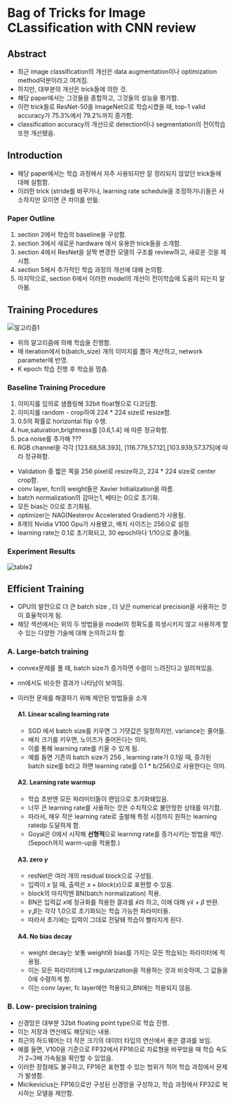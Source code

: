 # Bag of Tricks for Image CLassification with CNN review

## Abstract
- 최근 image classification의 개선은 data augmentation이나 optimization method덕분이라고 여겨짐.
 -  하지만, 대부분의 개선은 trick들에 의한 것.
 -  해당 paper에서는 그것들을 종합하고, 그것들의 성능을 평가함.
 -  이런 trick들로 ResNet-50을 ImageNet으로 학습시켰을 때, top-1 valid accuracy가 75.3%에서 79.2%까지 증가함.
 -  classification accuracy의 개선으로 detection이나 segmentation의 전이학습 또한 개선됐음.

## Introduction
-  해당 paper에서는 학습 과정에서 자주 사용되지만 잘 정리되지 않았던 trick들에 대해 실험함.
-  이러한 trick (stride를 바꾸거나, learning rate schedule을 조정하거나)들은 사소하지만 모이면 큰 차이를 만듦.

### Paper Outline
1.  section 2에서 학습의 baseline을 구성함.
2.  section 3에서 새로운 hardware 에서 유용한 trick들을 소개함.
3.  section 4에서 ResNet을 살짝 변경한 모델의 구조를 review하고, 새로운 것을 제시함.
4.  section 5에서 추가적인 학습 과정의 개선에 대해 논의함.
5.  마지막으로, section 6에서 이러한 model의 개선이 전이학습에 도움이 되는지 알아봄.

## Training Procedures   
![알고리즘1](https://i.ibb.co/GJ2cmCx/algo1.png)
- 위의 알고리즘에 의해 학습을 진행함.
- 매 iteration에서 b(batch_size) 개의 이미지를 뽑아 계산하고, network parameter에 반영.
-  K epoch 학습 진행 후 학습을 멈춤.

### Baseline Training Procedure
1.  이미지를 임의로 샘플링해 32bit float형으로 디코딩함.
2.  이미지를 random - crop하여 224 * 224 size로 resize함.
3.  0.5의 확률로 horizontal flip 수행.
4.  hue,saturation,brightness를 [0.6,1.4] 에 따른 정규화함.
5.  pca noise를 추가해 ???
6.  RGB channel을 각각 [123.68,58.393], [116.779,57.12],[103.939,57.375]에 따라 정규화함.

- Validation 중 짧은 쪽을 256 pixel로 resize하고, 224 * 224 size로 center crop함. 
- conv layer, fcn의 weight들은 Xavier Initialization을 따름. 
-  batch normalization의 감마는1, 베타는 0으로 초기화.
-  모든 bias는 0으로 초기화됨.
-  optimizer는 NAG(Nesterov Accelerated Gradient)가 사용됨. 
-  8개의 Nvidia V100 Gpu가 사용됐고, 배치 사이즈는 256으로 설정
-  learning rate는 0.1로 초기화되고, 30 epoch마다 1/10으로 줄어듦.

### Experiment Results
![table2](https://ifh.cc/g/Fy8gB.png)

## Efficient Training
- GPU의 발전으로 더 큰 batch size ,  더 낮은 numerical precision을 사용하는 것이 효율적이게 됨.
-  해당 섹션에서는 위의 두 방법들을 model의 정확도를 희생시키지 않고 사용하게 할 수 있는 다양한 기술에 대해 논의하고자 함.

###  A. Large-batch training
- convex문제를 풀 때, batch size가 증가하면 수렴이 느려진다고 알려져있음.
- nn에서도 비슷한 결과가 나타남이 보여짐.
- 이러한 문제를 해결하기 위해 제안된 방법들을 소개

	#### A1. Linear scaling learning rate
	 - SGD 에서 batch size를 키우면 그 기댓값은 일정하지만, variance는 줄어듦.
	 - 배치 크기를 키우면, 노이즈가 줄어든다는 의미.
	 - 이를 통해 learning rate를 키울 수 있게 됨.
	 - 예를 들면 기존의 batch size가 256 , learning rate가 0.1일 때, 증가된 batch size를 b라고 하면 learning rate를 0.1 * b/256으로 사용한다는 의미.

	#### A2. Learning rate warmup
	- 학습 초반엔 모든 파라미터들이 랜덤으로 초기화돼있음.
	- 너무 큰 learning rate를 사용하는 것은 수치적으로 불안정한 상태를 야기함.
	- 따라서, 매우 작은 learning rate로 출발해  특정 시점까지 원하는 learning ratedp 도달하게 함.
	- Goyal은 0에서 시작해 **선형적**으로 learning rate를 증가시키는 방법을 제안.(5epoch까지 warm-up을 적용함.)

	#### A3. zero $\gamma$
	- resNet은 여러 개의 residual block으로 구성됨.
	- 입력이 $x$ 일 때, 출력은 $x + block(x)$으로 표현할 수 있음.
	- block의 마지막엔 BN(batch normalization) 적용.
	- BN은 입력값 $x$에 정규화를 적용한 결과를 $\hat x$라 하고,  이에 대해 $\gamma\hat x + \beta$ 반환.
	- $\gamma$,$\beta$는 각각 1,0으로 초기화되는 학습 가능한 파라미터들.
	- 따라서 초기에는 입력이 그대로 전달돼 학습이 빨라지게 된다.

	#### A4. No bias decay
	- weight decay는 보통 weight와 bias를 가지는 모든 학습되는 파라미터에 적용됨.
	- 이는 모든 파라미터에 L2 regularization을 적용하는 것과 비슷하여, 그 값들을 0에 수렴하게 함.
	- 이는 conv layer, fc layer에만 적용되고,BN에는 적용되지 않음.

### B. Low- precision training
- 신경망은 대부분 32bit floating point type으로 학습 진행.
- 이는 저장과 연산에도 해당되는 내용.
- 최근의 하드웨어는 더 작은 크기의 데이터 타입의 연산에서 좋은 결과를 보임.
- 예를 들면, V100을 기준으로 FP32에서 FP16으로 자료형을 바꾸었을 때 학습 속도가 2~3배 가속됨을 확인할 수 있었음.
- 이러한 장점에도 불구하고, FP16은 표현할 수 있는 범위가 적어 학습 과정에서 문제가 발생함.
- Micikevicius는 FP16으로만 구성된 신경망을 구성하고, 학습 과정에서 FP32로 복사하는 모델을 제안함.

<!--stackedit_data:
eyJoaXN0b3J5IjpbLTcyOTg4NDM5MCwxNTg2NzQ3OTM4LC0xOT
I1NzExNzM2LC00MzE0MjUxNDMsLTY2NzY0NzQ5NiwtMjYxMjI3
ODkxLDEyNTE4NjM1NDcsMTQ2MDE3NDExN119
-->